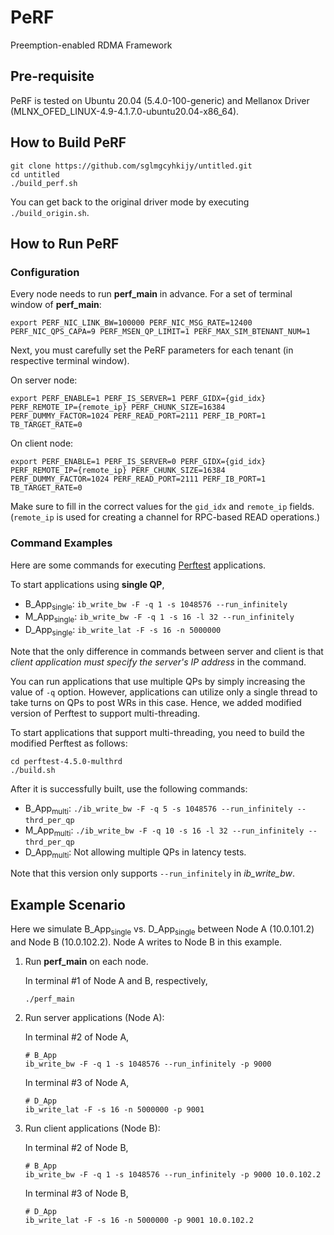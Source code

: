 
# PeRF

Preemption-enabled RDMA Framework

## Pre-requisite

PeRF is tested on Ubuntu 20.04 (5.4.0-100-generic) and Mellanox Driver (MLNX_OFED_LINUX-4.9-4.1.7.0-ubuntu20.04-x86_64).

## How to Build PeRF
```
git clone https://github.com/sglmgcyhkijy/untitled.git
cd untitled
./build_perf.sh
```
You can get back to the original driver mode by executing ```./build_origin.sh```.


## How to Run PeRF

### Configuration 

Every node needs to run **perf_main** in advance. 
For a set of terminal window of **perf_main**:
```
export PERF_NIC_LINK_BW=100000 PERF_NIC_MSG_RATE=12400  PERF_NIC_QPS_CAPA=9 PERF_MSEN_QP_LIMIT=1 PERF_MAX_SIM_BTENANT_NUM=1
```
Next, you must carefully set the PeRF parameters for each tenant (in respective terminal window).

On server node:
```
export PERF_ENABLE=1 PERF_IS_SERVER=1 PERF_GIDX={gid_idx} PERF_REMOTE_IP={remote_ip} PERF_CHUNK_SIZE=16384 PERF_DUMMY_FACTOR=1024 PERF_READ_PORT=2111 PERF_IB_PORT=1 TB_TARGET_RATE=0
```

On client node:

```
export PERF_ENABLE=1 PERF_IS_SERVER=0 PERF_GIDX={gid_idx} PERF_REMOTE_IP={remote_ip} PERF_CHUNK_SIZE=16384 PERF_DUMMY_FACTOR=1024 PERF_READ_PORT=2111 PERF_IB_PORT=1 TB_TARGET_RATE=0
```

Make sure to fill in the correct values for the ```gid_idx``` and ```remote_ip``` fields. (```remote_ip``` is used for creating a channel for RPC-based READ operations.)

### Command Examples
Here are some commands for executing [Perftest](https://github.com/linux-rdma/perftest) applications.

To start applications using **single QP**,
* B_App<sub>single</sub>: ```ib_write_bw -F -q 1 -s 1048576 --run_infinitely```
* M_App<sub>single</sub>: ```ib_write_bw -F -q 1 -s 16 -l 32 --run_infinitely``` 
* D_App<sub>single</sub>: ```ib_write_lat -F -s 16 -n 5000000``` 

Note that the only difference in commands between server and client is that *client application must specify the server's IP address* in the command.

You can run applications that use multiple QPs by simply increasing the value of  ```-q``` option. However, applications can utilize only a single thread to take turns on QPs to post WRs in this case. Hence, we added modified version of Perftest to support multi-threading.

To start applications that support multi-threading, you need to build the modified Perftest as follows:

```
cd perftest-4.5.0-multhrd
./build.sh
```

After it is successfully built, use the following commands:
* B_App<sub>multi</sub>: ```./ib_write_bw -F -q 5 -s 1048576 --run_infinitely --thrd_per_qp```
* M_App<sub>multi</sub>: ```./ib_write_bw -F -q 10 -s 16 -l 32 --run_infinitely --thrd_per_qp``` 
* D_App<sub>multi</sub>: Not allowing multiple QPs in latency tests.

Note that this version only supports ```--run_infinitely``` in *ib_write_bw*.

## Example Scenario
Here we simulate B_App<sub>single</sub> vs. D_App<sub>single</sub> between Node A (10.0.101.2) and Node B (10.0.102.2). Node A writes to Node B in this example.

1. Run **perf_main** on each node.

	In terminal #1 of Node A and B, respectively,
	
	```
	./perf_main
	```
	
2. Run server applications (Node A):

	In terminal #2 of Node A,
	```
	# B_App
	ib_write_bw -F -q 1 -s 1048576 --run_infinitely -p 9000
	```
	
	In terminal #3 of Node A,
	
	```
	# D_App
	ib_write_lat -F -s 16 -n 5000000 -p 9001
	```
	
3. Run client applications (Node B):

	In terminal #2 of Node B,
	
	```
	# B_App
	ib_write_bw -F -q 1 -s 1048576 --run_infinitely -p 9000 10.0.102.2
	```
	
	In terminal #3 of Node B,
	
	```
	# D_App
	ib_write_lat -F -s 16 -n 5000000 -p 9001 10.0.102.2
	```
